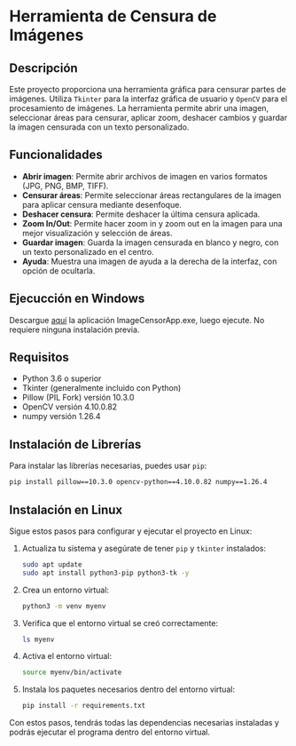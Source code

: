 # Herramienta de Censura de Imágenes

## Descripción

Este proyecto proporciona una herramienta gráfica para censurar partes de imágenes. Utiliza `Tkinter` para la interfaz gráfica de usuario y `OpenCV` para el procesamiento de imágenes. La herramienta permite abrir una imagen, seleccionar áreas para censurar, aplicar zoom, deshacer cambios y guardar la imagen censurada con un texto personalizado.

## Funcionalidades

- **Abrir imagen**: Permite abrir archivos de imagen en varios formatos (JPG, PNG, BMP, TIFF).
- **Censurar áreas**: Permite seleccionar áreas rectangulares de la imagen para aplicar censura mediante desenfoque.
- **Deshacer censura**: Permite deshacer la última censura aplicada.
- **Zoom In/Out**: Permite hacer zoom in y zoom out en la imagen para una mejor visualización y selección de áreas.
- **Guardar imagen**: Guarda la imagen censurada en blanco y negro, con un texto personalizado en el centro.
- **Ayuda**: Muestra una imagen de ayuda a la derecha de la interfaz, con opción de ocultarla.
  
## Ejecucción en Windows

Descargue [aquí](https://www.mediafire.com/file/i9sfoy9tvbx53i5/ImageCensorApp.exe/file) la aplicación ImageCensorApp.exe, luego ejecute. No requiere ninguna instalación previa.

## Requisitos

- Python 3.6 o superior
- Tkinter (generalmente incluido con Python)
- Pillow (PIL Fork) versión 10.3.0
- OpenCV versión 4.10.0.82
- numpy versión 1.26.4

## Instalación de Librerías

Para instalar las librerías necesarias, puedes usar `pip`:

```sh
pip install pillow==10.3.0 opencv-python==4.10.0.82 numpy==1.26.4
```

## Instalación en Linux

Sigue estos pasos para configurar y ejecutar el proyecto en Linux:

1. Actualiza tu sistema y asegúrate de tener `pip` y `tkinter` instalados:
    ```sh
    sudo apt update
    sudo apt install python3-pip python3-tk -y
    ```

2. Crea un entorno virtual:
    ```sh
    python3 -m venv myenv
    ```

3. Verifica que el entorno virtual se creó correctamente:
    ```sh
    ls myenv
    ```

4. Activa el entorno virtual:
    ```sh
    source myenv/bin/activate
    ```

5. Instala los paquetes necesarios dentro del entorno virtual:
    ```sh
    pip install -r requirements.txt
    ```

Con estos pasos, tendrás todas las dependencias necesarias instaladas y podrás ejecutar el programa dentro del entorno virtual.
